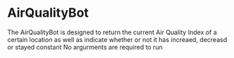 # AirQualityBot
The AirQualityBot is designed to return the current Air Quality Index of a certain location as well as indicate whether or not it has increaed, decreasd or stayed constant
No argurments are required to run
